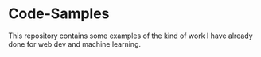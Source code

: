 # Code-Samples
This repository contains some examples of the kind of work I have already done for web dev and machine learning. 
